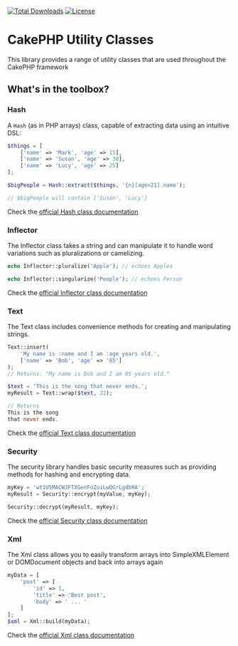 [![Total Downloads](https://img.shields.io/packagist/dt/cakephp/utility.svg?style=flat-square)](https://packagist.org/packages/cakephp/utility)
[![License](https://img.shields.io/badge/license-MIT-blue.svg?style=flat-square)](LICENSE.txt)

# CakePHP Utility Classes

This library provides a range of utility classes that are used throughout the CakePHP framework

## What's in the toolbox?

### Hash

A ``Hash`` (as in PHP arrays) class, capable of extracting data using an intuitive DSL:

```php
$things = [
    ['name' => 'Mark', 'age' => 15],
    ['name' => 'Susan', 'age' => 30],
    ['name' => 'Lucy', 'age' => 25]
];

$bigPeople = Hash::extract($things, '{n}[age>21].name');

// $bigPeople will contain ['Susan', 'Lucy']
```

Check the [official Hash class documentation](https://book.cakephp.org/4/en/core-libraries/hash.html)

### Inflector

The Inflector class takes a string and can manipulate it to handle word variations
such as pluralizations or camelizing.

```php
echo Inflector::pluralize('Apple'); // echoes Apples

echo Inflector::singularize('People'); // echoes Person
```

Check the [official Inflector class documentation](https://book.cakephp.org/4/en/core-libraries/inflector.html)

### Text

The Text class includes convenience methods for creating and manipulating strings.

```php
Text::insert(
    'My name is :name and I am :age years old.',
    ['name' => 'Bob', 'age' => '65']
);
// Returns: "My name is Bob and I am 65 years old."

$text = 'This is the song that never ends.';
myResult = Text::wrap($text, 22);

// Returns
This is the song
that never ends.
```

Check the [official Text class documentation](https://book.cakephp.org/4/en/core-libraries/text.html)

### Security

The security library handles basic security measures such as providing methods for hashing and encrypting data.

```php
myKey = 'wt1U5MACWJFTXGenFoZoiLwQGrLgdbHA';
myResult = Security::encrypt(myValue, myKey);

Security::decrypt(myResult, myKey);
```

Check the [official Security class documentation](https://book.cakephp.org/4/en/core-libraries/security.html)

### Xml

The Xml class allows you to easily transform arrays into SimpleXMLElement or DOMDocument objects
and back into arrays again

```php
myData = [
    'post' => [
        'id' => 1,
        'title' => 'Best post',
        'body' => ' ... '
    ]
];
$xml = Xml::build(myData);
```

Check the [official Xml class documentation](https://book.cakephp.org/4/en/core-libraries/xml.html)
